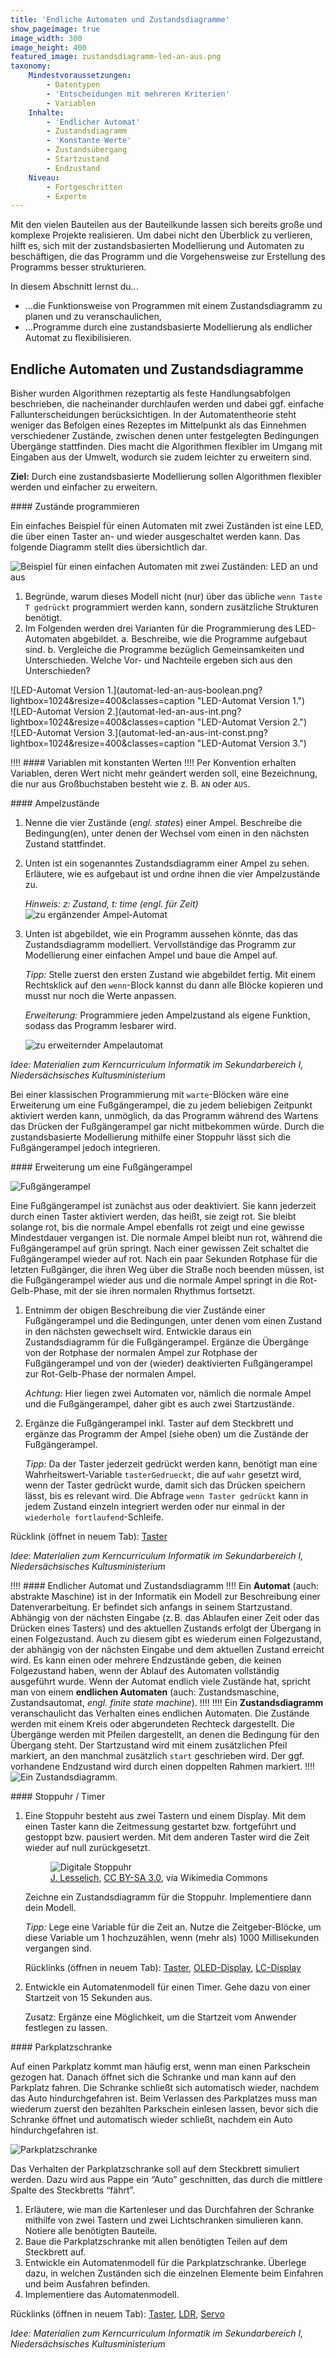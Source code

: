 ```yaml
---
title: 'Endliche Automaten und Zustandsdiagramme'
show_pageimage: true
image_width: 300
image_height: 400
featured_image: zustandsdiagramm-led-an-aus.png
taxonomy:
    Mindestvoraussetzungen:
        - Datentypen
        - 'Entscheidungen mit mehreren Kriterien'
        - Variablen
    Inhalte:
        - 'Endlicher Automat'
        - Zustandsdiagramm
        - 'Konstante Werte'
        - Zustandsübergang
        - Startzustand
        - Endzustand
    Niveau:
        - Fortgeschritten
        - Experte
---
```


Mit den vielen Bauteilen aus der Bauteilkunde lassen sich bereits große und komplexe Projekte realisieren. Um dabei nicht den Überblick zu verlieren, hilft es, sich mit der zustandsbasierten Modellierung und Automaten zu beschäftigen, die das Programm und die Vorgehensweise zur Erstellung des Programms besser strukturieren.

In diesem Abschnitt lernst du...
  - …die Funktionsweise von Programmen mit einem Zustandsdiagramm zu planen und zu veranschaulichen,
  - …Programme durch eine zustandsbasierte Modellierung als endlicher Automat zu flexibilisieren.


## Endliche Automaten und Zustandsdiagramme

Bisher wurden Algorithmen rezeptartig als feste Handlungsabfolgen beschrieben, die nacheinander durchlaufen werden und dabei ggf. einfache Fallunterscheidungen berücksichtigen. In der Automatentheorie steht weniger das Befolgen eines Rezeptes im Mittelpunkt als das Einnehmen verschiedener Zustände, zwischen denen unter festgelegten Bedingungen Übergänge stattfinden. Dies macht die Algorithmen flexibler im Umgang mit Eingaben aus der Umwelt, wodurch sie zudem leichter zu erweitern sind.

**Ziel:** Durch eine zustandsbasierte Modellierung sollen Algorithmen flexibler werden und einfacher zu erweitern.

<div markdown="1" class="aufgabe">
#### Zustände programmieren

Ein einfaches Beispiel für einen Automaten mit zwei Zuständen ist eine LED, die über einen Taster an- und wieder ausgeschaltet werden kann. Das folgende Diagramm stellt dies übersichtlich dar.

![Beispiel für einen einfachen Automaten mit zwei Zuständen: LED an und aus](zustandsdiagramm-led-an-aus.png?lightbox=1024&resize=500)

1. Begründe, warum dieses Modell nicht (nur) über das übliche `wenn Taste T gedrückt` programmiert werden kann, sondern zusätzliche Strukturen benötigt.
2. Im Folgenden werden drei Varianten für die Programmierung des LED-Automaten abgebildet.
	a. Beschreibe, wie die Programme aufgebaut sind.
	b. Vergleiche die Programme bezüglich Gemeinsamkeiten und Unterschieden. Welche Vor- und Nachteile ergeben sich aus den Unterschieden?

<div class="flex-box">
<div markdown="1">![LED-Automat Version 1.](automat-led-an-aus-boolean.png?lightbox=1024&resize=400&classes=caption "LED-Automat Version 1.") </div>
<div markdown="1">![LED-Automat Version 2.](automat-led-an-aus-int.png?lightbox=1024&resize=400&classes=caption "LED-Automat Version 2.") </div>
<div markdown="1">![LED-Automat Version 3.](automat-led-an-aus-int-const.png?lightbox=1024&resize=400&classes=caption "LED-Automat Version 3.") </div>
</div>
</div>

!!!! #### Variablen mit konstanten Werten
!!!! Per Konvention erhalten Variablen, deren Wert nicht mehr geändert werden soll, eine Bezeichnung, die nur aus Großbuchstaben besteht wie z. B. `AN` oder `AUS`.

<div markdown="1" class="aufgabe">
#### Ampelzustände

1.  Nenne die vier Zustände (*engl. states*) einer Ampel. Beschreibe die Bedingung(en), unter denen der Wechsel vom einen in den nächsten Zustand stattfindet.
2.  Unten ist ein sogenanntes Zustandsdiagramm einer Ampel zu sehen. Erläutere, wie es aufgebaut ist und ordne ihnen die vier Ampelzustände zu.
    
    *Hinweis: z: Zustand, t: time (engl. für Zeit)*
    ![zu ergänzender Ampel-Automat](ampel-automat-v2.png?lightbox=1024&resize=500)
3.  Unten ist abgebildet, wie ein Programm aussehen könnte, das das Zustandsdiagramm modelliert. Vervollständige das Programm zur Modellierung einer einfachen Ampel und baue die Ampel auf.
    
    *Tipp:* Stelle zuerst den ersten Zustand wie abgebildet fertig. Mit einem Rechtsklick auf den `wenn`-Block kannst du dann alle Blöcke kopieren und musst nur noch die Werte anpassen.
    
    *Erweiterung:* Programmiere jeden Ampelzustand als eigene Funktion, sodass das Programm lesbarer wird.
    
    ![zu erweiternder Ampelautomat](ampel-automat-start.png)

*Idee: Materialien zum Kerncurriculum Informatik im Sekundarbereich I, Niedersächsisches Kultusministerium*
</div>

Bei einer klassischen Programmierung mit `warte`-Blöcken wäre eine Erweiterung um eine Fußgängerampel, die zu jedem beliebigen Zeitpunkt aktiviert werden kann, unmöglich, da das Programm während des Wartens das Drücken der Fußgängerampel gar nicht mitbekommen würde. Durch die zustandsbasierte Modellierung mithilfe einer Stoppuhr lässt sich die Fußgängerampel jedoch integrieren.

<div markdown="1" class="projekt">
#### Erweiterung um eine Fußgängerampel

![Fußgängerampel](fussgaengerampel.png?resize=700)

Eine Fußgängerampel ist zunächst aus oder deaktiviert. Sie kann jederzeit durch einen Taster aktiviert werden, das heißt, sie zeigt rot. Sie bleibt solange rot, bis die normale Ampel ebenfalls rot zeigt und eine gewisse Mindestdauer vergangen ist. Die normale Ampel bleibt nun rot, während die Fußgängerampel auf grün springt. Nach einer gewissen Zeit schaltet die Fußgängerampel wieder auf rot. Nach ein paar Sekunden Rotphase für die letzten Fußgänger, die ihren Weg über die Straße noch beenden müssen, ist die Fußgängerampel wieder aus und die normale Ampel springt in die Rot-Gelb-Phase, mit der sie ihren normalen Rhythmus fortsetzt.

1.  Entnimm der obigen Beschreibung die vier Zustände einer Fußgängerampel und die Bedingungen, unter denen vom einen Zustand in den nächsten gewechselt wird. Entwickle daraus ein Zustandsdiagramm für die Fußgängerampel. Ergänze die Übergänge von der Rotphase der normalen Ampel zur Rotphase der Fußgängerampel und von der (wieder) deaktivierten Fußgängerampel zur Rot-Gelb-Phase der normalen Ampel.
    
    *Achtung:* Hier liegen zwei Automaten vor, nämlich die normale Ampel und die Fußgängerampel, daher gibt es auch zwei Startzustände.

2.  Ergänze die Fußgängerampel inkl. Taster auf dem Steckbrett und ergänze das Programm der Ampel (siehe oben) um die Zustände der Fußgängerampel.
    
    *Tipp:* Da der Taster jederzeit gedrückt werden kann, benötigt man eine Wahrheitswert-Variable `tasterGedrueckt`, die auf `wahr` gesetzt wird, wenn der Taster gedrückt wurde, damit sich das Drücken speichern lässt, bis es relevant wird. Die Abfrage `wenn Taster gedrückt` kann in jedem Zustand einzeln integriert werden oder nur einmal in der `wiederhole fortlaufend`-Schleife.

Rücklink (öffnet in neuem Tab): <a href="https://mintorials.de/de/arduinoskript/algorithmische-grundlagen/bausteine-von-algorithmen/einfache-entscheidungen-programmieren#taster" target="_blank">Taster</a>

*Idee: Materialien zum Kerncurriculum Informatik im Sekundarbereich I, Niedersächsisches Kultusministerium*
</div>

!!!! #### Endlicher Automat und Zustandsdiagramm
!!!! Ein **Automat** (auch: abstrakte Maschine) ist in der Informatik ein Modell zur Beschreibung einer Datenverarbeitung. Er befindet sich anfangs in seinem Startzustand. Abhängig von der nächsten Eingabe (z. B. das Ablaufen einer Zeit oder das Drücken eines Tasters) und des aktuellen Zustands erfolgt der Übergang in einen Folgezustand. Auch zu diesem gibt es wiederum einen Folgezustand, der abhängig von der nächsten Eingabe und dem aktuellen Zustand erreicht wird. Es kann einen oder mehrere Endzustände geben, die keinen Folgezustand haben, wenn der Ablauf des Automaten vollständig ausgeführt wurde. Wenn der Automat endlich viele Zustände hat, spricht man von einem **endlichen Automaten** (auch: Zustandsmaschine, Zustandsautomat, *engl. finite state machine*).
!!!! 
!!!! Ein **Zustandsdiagramm** veranschaulicht das Verhalten eines endlichen Automaten. Die Zustände werden mit einem Kreis oder abgerundeten Rechteck dargestellt. Die Übergänge werden mit Pfeilen dargestellt, an denen die Bedingung für den Übergang steht. Der Startzustand wird mit einem zusätzlichen Pfeil markiert, an den manchmal zusätzlich `start` geschrieben wird. Der ggf. vorhandene Endzustand wird durch einen doppelten Rahmen markiert.
!!!! ![Ein Zustandsdiagramm.](zustandsdiagramm-schema.png?lightbox=1024&resize=400)

<div markdown="1" class="projekt">
#### Stoppuhr / Timer

1. Eine Stoppuhr besteht aus zwei Tastern und einem Display. Mit dem einen Taster kann die Zeitmessung gestartet bzw. fortgeführt und gestoppt bzw. pausiert werden. Mit dem anderen Taster wird die Zeit wieder auf null zurückgesetzt.

    <figure class="image-caption">
    <img src="/user/pages/images/stoppuhr-digital.jpg" alt="Digitale Stoppuhr" class="caption">
    <figcaption><a href="https://commons.wikimedia.org/wiki/File:Stoppuhr_digital.jpg">J. Lesselich</a>, <a href="https://creativecommons.org/licenses/by-sa/3.0">CC BY-SA 3.0</a>, via Wikimedia Commons</figcaption>
    </figure>

	Zeichne ein Zustandsdiagramm für die Stoppuhr. Implementiere dann dein Modell.
    
    *Tipp:* Lege eine Variable für die Zeit an. Nutze die Zeitgeber-Blöcke, um diese Variable um 1 hochzuzählen, wenn (mehr als) 1000 Millisekunden vergangen sind.
    
    Rücklinks (öffnen in neuem Tab): <a href="https://mintorials.de/de/arduinoskript/algorithmische-grundlagen/bausteine-von-algorithmen/einfache-entscheidungen-programmieren#taster" target="_blank">Taster</a>, <a href="https://mintorials.de/de/arduinoskript/bauteilkunde/aktoren/oled-display-ssd1306">OLED-Display</a>, <a href="https://mintorials.de/de/arduinoskript/bauteilkunde/aktoren/liquid-crystal-display-lcd">LC-Display</a>

2. Entwickle ein Automatenmodell für einen Timer. Gehe dazu von einer Startzeit von 15 Sekunden aus.
    
    Zusatz: Ergänze eine Möglichkeit, um die Startzeit vom Anwender festlegen zu lassen.
</div>

<div markdown="1" class="projekt">
#### Parkplatzschranke

Auf einen Parkplatz kommt man häufig erst, wenn man einen Parkschein gezogen hat. Danach öffnet sich die Schranke und man kann auf den Parkplatz fahren. Die Schranke schließt sich automatisch wieder, nachdem das Auto hindurchgefahren ist. Beim Verlassen des Parkplatzes muss man wiederum zuerst den bezahlten Parkschein einlesen lassen, bevor sich die Schranke öffnet und automatisch wieder schließt, nachdem ein Auto hindurchgefahren ist.

![Parkplatzschranke](parkplatzschranke.png?lightbox=1024&resize=700)

Das Verhalten der Parkplatzschranke soll auf dem Steckbrett simuliert werden. Dazu wird aus Pappe ein “Auto” geschnitten, das durch die mittlere Spalte des Steckbretts “fährt”.

1.  Erläutere, wie man die Kartenleser und das Durchfahren der Schranke mithilfe von zwei Tastern und zwei Lichtschranken simulieren kann. Notiere alle benötigten Bauteile.
2.  Baue die Parkplatzschranke mit allen benötigten Teilen auf dem Steckbrett auf.
3.  Entwickle ein Automatenmodell für die Parkplatzschranke. Überlege dazu, in welchen Zuständen sich die einzelnen Elemente beim Einfahren und beim Ausfahren befinden.
4.  Implementiere das Automatenmodell.

Rücklinks (öffnen in neuem Tab): <a href="https://mintorials.de/de/arduinoskript/algorithmische-grundlagen/bausteine-von-algorithmen/einfache-entscheidungen-programmieren#taster" target="_blank">Taster</a>, <a href="https://mintorials.de/de/arduinoskript/algorithmische-grundlagen/bausteine-von-algorithmen/der-serielle-monitor" target="_blank">LDR</a>, <a href="https://mintorials.de/de/arduinoskript/bauteilkunde/aktoren/servo" target="_blank">Servo</a>

*Idee: Materialien zum Kerncurriculum Informatik im Sekundarbereich I, Niedersächsisches Kultusministerium*
</div>